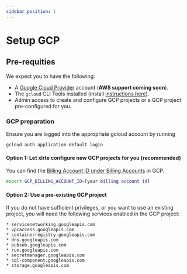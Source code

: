 ```yaml
---
sidebar_position: 1
---
```


# Setup GCP

## Pre-requities

We expect you to have the following:
* A [Google Cloud Provider](https://cloud.google.com) account (**AWS support coming soon**).
* The `gcloud` CLI Tools installed (install [instructions here](https://cloud.google.com/sdk/docs/install)).
* Admin access to create and configure GCP projects or a GCP project pre-configured for you.

### GCP preparation
Ensure you are logged into the appropriate gcloud account by running 
```
gcloud auth application-default login
```

#### Option 1: Let xlrte configure new GCP projects for you (recommended)
You can find the [Billing Account ID under Billing Accounts](https://console.cloud.google.com/billing) in GCP.


```bash title="add to your .zshrc, .bashrc or .profile as appropriate:"
export GCP_BILLING_ACCOUNT_ID=[your billing account id]
```

#### Option 2: Use a pre-existing GCP project
If you do not have sufficient privileges, or you want to use an existing project, you will need the following services enabled in the GCP project:

```
* servicenetworking.googleapis.com
* vpcaccess.googleapis.com
* containerregistry.googleapis.com
* dns.googleapis.com
* pubsub.googleapis.com
* run.googleapis.com
* secretmanager.googleapis.com
* sql-component.googleapis.com
* storage.googleapis.com
```
